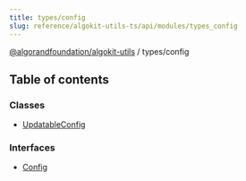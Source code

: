 ```yaml
---
title: types/config
slug: reference/algokit-utils-ts/api/modules/types_config
---
```

[@algorandfoundation/algokit-utils](/reference/algokit-utils-ts/api/overview) / types/config



## Table of contents

### Classes

- [UpdatableConfig](/reference/algokit-utils-ts/api/classes/types_configupdatableconfig/)

### Interfaces

- [Config](/reference/algokit-utils-ts/api/interfaces/types_configconfig/)